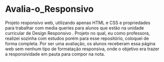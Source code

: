 # Avalia-o_Responsivo
Projeto responsivo web, utilizando apenas HTML e CSS e propriedades para trabalhar com media queries para alunos que estão na unidade curricular de Design Responsivo . Projeto no qual, eu como professora, realizei sozinha com estudos porém para esse repositório, coloquei de forma completa. Por ser uma avaliação, os alunos receberam essa página web sem nenhum tipo de formatação responsiva, onde o objetivo era trazer a responsividade em pauta para compor na nota.

